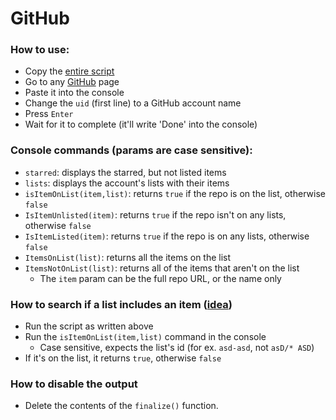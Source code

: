 # GitHub
### How to use:
- Copy the [entire script](https://github.com/k3rielit/scripts/raw/main/github/lists.js)
- Go to any [GitHub](https://github.com) page
- Paste it into the console
- Change the `uid` (first line) to a GitHub account name
- Press `Enter`
- Wait for it to complete (it'll write 'Done' into the console)
### Console commands (params are case sensitive):
- `starred`: displays the starred, but not listed items
- `lists`: displays the account's lists with their items
- `isItemOnList(item,list)`: returns `true` if the repo is on the list, otherwise `false`
- `IsItemUnlisted(item)`: returns `true` if the repo isn't on any lists, otherwise `false`
- `IsItemListed(item)`: returns `true` if the repo is on any lists, otherwise `false`
- `ItemsOnList(list)`: returns all the items on the list
- `ItemsNotOnList(list)`: returns all of the items that aren't on the list
  - The `item` param can be the full repo URL, or the name only
### How to search if a list includes an item ([idea](https://github.com/orgs/community/discussions/28515))
- Run the script as written above
- Run the `isItemOnList(item,list)` command in the console
  - Case sensitive, expects the list's id (for ex. `asd-asd`, not `asD/* ASD`)
- If it's on the list, it returns `true`, otherwise `false`
### How to disable the output
- Delete the contents of the `finalize()` function.
